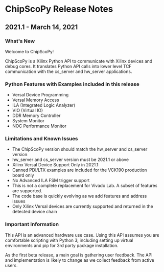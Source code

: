 # ChipScoPy Release Notes

## 2021.1 - March 14, 2021

### What's New

Welcome to ChipScoPy! 

ChipScoPy is a Xilinx Python API to communicate with Xilinx devices and debug cores. It translates Python API calls into lower level TCF communication with the cs_server and hw_server applications.

### Python Features with Examples included in this release

- Versal Device Programming
- Versal Memory Access
- ILA (Integrated Logic Analyzer)
- VIO (Virtual IO)
- DDR Memory Controller
- System Monitor
- NOC Performance Monitor

### Limitations and Known Issues
- The ChipScoPy version should match the hw_server and cs_server version
- hw_server and cs_server version must be 2021.1 or above
- Xilinx Versal Device Support Only in 2021.1
- Canned PDI/LTX examples are included for the VCK190 production board only 
- No Advanced ILA FSM trigger support
- This is not a complete replacement for Vivado Lab. A subset of features are supported.
- The code base is quickly evolving as we add features and address issues
- Only Xilinx Versal devices are currently supported and returned in the detected device chain

### Important Information

This API is an advanced hardware use case. Using this API assumes you are comfortable scripting with Python 3, including setting up virtual environments and pip for 3rd party package installation.

As the first beta release, a main goal is gathering user feedback. The API and implementation is likely to change as we collect feedback from active users.
